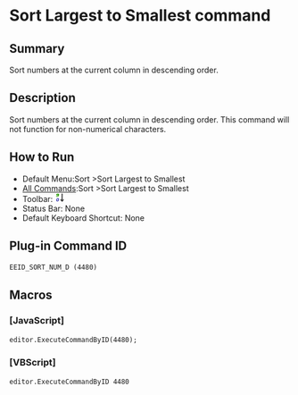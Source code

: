 # Sort Largest to Smallest command

## Summary

Sort numbers at the current column in descending order.

## Description

Sort numbers at the current column in descending order. This command will not function for non-numerical characters.

## How to Run

- Default Menu:Sort \>Sort Largest to Smallest
- [All Commands](../tools/all_commands):Sort \>Sort Largest to Smallest
- Toolbar: ![](../../images/sorting9-0.gif)
- Status Bar: None
- Default Keyboard Shortcut: None

## Plug-in Command ID

```
EEID_SORT_NUM_D (4480)
```

## Macros

### \[JavaScript\]

```
editor.ExecuteCommandByID(4480);
```

### \[VBScript\]

```
editor.ExecuteCommandByID 4480
```
